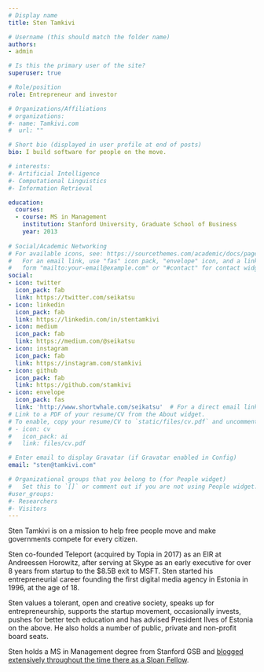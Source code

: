 ```yaml
---
# Display name
title: Sten Tamkivi

# Username (this should match the folder name)
authors:
- admin

# Is this the primary user of the site?
superuser: true

# Role/position
role: Entrepreneur and investor

# Organizations/Affiliations
# organizations:
#- name: Tamkivi.com
#  url: ""

# Short bio (displayed in user profile at end of posts)
bio: I build software for people on the move.

# interests:
#- Artificial Intelligence
#- Computational Linguistics
#- Information Retrieval

education:
  courses:
  - course: MS in Management
    institution: Stanford University, Graduate School of Business
    year: 2013
  
# Social/Academic Networking
# For available icons, see: https://sourcethemes.com/academic/docs/page-builder/#icons
#   For an email link, use "fas" icon pack, "envelope" icon, and a link in the
#   form "mailto:your-email@example.com" or "#contact" for contact widget.
social:
- icon: twitter
  icon_pack: fab
  link: https://twitter.com/seikatsu
- icon: linkedin
  icon_pack: fab
  link: https://linkedin.com/in/stentamkivi
- icon: medium
  icon_pack: fab
  link: https://medium.com/@seikatsu
- icon: instagram
  icon_pack: fab
  link: https://instagram.com/stamkivi
- icon: github
  icon_pack: fab
  link: https://github.com/stamkivi
- icon: envelope
  icon_pack: fas
  link: 'http://www.shortwhale.com/seikatsu'  # For a direct email link, use "mailto:test@example.org".
# Link to a PDF of your resume/CV from the About widget.
# To enable, copy your resume/CV to `static/files/cv.pdf` and uncomment the lines below.
# - icon: cv
#   icon_pack: ai
#   link: files/cv.pdf

# Enter email to display Gravatar (if Gravatar enabled in Config)
email: "sten@tamkivi.com"

# Organizational groups that you belong to (for People widget)
#   Set this to `[]` or comment out if you are not using People widget.
#user_groups:
#- Researchers
#- Visitors
---
```


Sten Tamkivi is on a mission to help free people move and make governments compete for every citizen.

Sten co-founded Teleport (acquired by Topia in 2017) as an EIR at Andreessen Horowitz, after serving at Skype as an early executive for over 8 years from startup to the $8.5B exit to MSFT. Sten started his entrepreneurial career founding the first digital media agency in Estonia in 1996, at the age of 18.

Sten values a tolerant, open and creative society, speaks up for entrepreneurship, supports the startup movement, occasionally invests, pushes for better tech education and has advised President Ilves of Estonia on the above. He also holds a number of public, private and non-profit board seats.

Sten holds a MS in Management degree from Stanford GSB and [blogged extensively throughout the time there as a Sloan Fellow](/stanford-sloan-2013/).